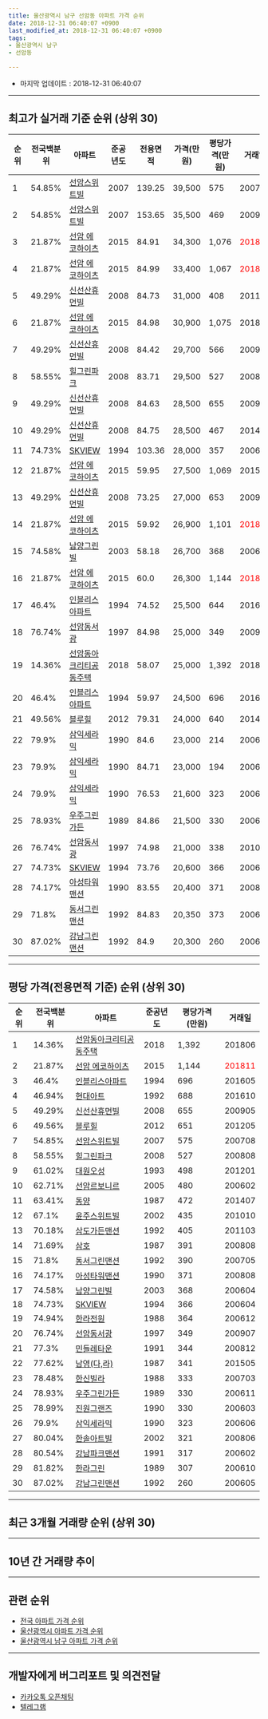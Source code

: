 ```yaml
---
title: 울산광역시 남구 선암동 아파트 가격 순위
date: 2018-12-31 06:40:07 +0900
last_modified_at: 2018-12-31 06:40:07 +0900
tags:
- 울산광역시 남구
- 선암동

---
```


* 마지막 업데이트 : 2018-12-31 06:40:07

---

## 최고가 실거래 기준 순위 (상위 30)


|순위|전국백분위|아파트|준공년도|전용면적|가격(만원)|평당가격(만원)|거래일|
|---|---|---|---|---|---|---|---|
|1|54.85%|[선암스위트빌](https://search.naver.com/search.naver?query=%EC%9A%B8%EC%82%B0%EA%B4%91%EC%97%AD%EC%8B%9C+%EB%82%A8%EA%B5%AC+%EC%84%A0%EC%95%94%EB%8F%99+%EC%84%A0%EC%95%94%EC%8A%A4%EC%9C%84%ED%8A%B8%EB%B9%8C)|2007|139.25|39,500|575|200708|
|2|54.85%|[선암스위트빌](https://search.naver.com/search.naver?query=%EC%9A%B8%EC%82%B0%EA%B4%91%EC%97%AD%EC%8B%9C+%EB%82%A8%EA%B5%AC+%EC%84%A0%EC%95%94%EB%8F%99+%EC%84%A0%EC%95%94%EC%8A%A4%EC%9C%84%ED%8A%B8%EB%B9%8C)|2007|153.65|35,500|469|200901|
|3|21.87%|[선암 에코하이츠](https://search.naver.com/search.naver?query=%EC%9A%B8%EC%82%B0%EA%B4%91%EC%97%AD%EC%8B%9C+%EB%82%A8%EA%B5%AC+%EC%84%A0%EC%95%94%EB%8F%99+%EC%84%A0%EC%95%94+%EC%97%90%EC%BD%94%ED%95%98%EC%9D%B4%EC%B8%A0)|2015|84.91|34,300|1,076|<span style="color:red">201810</span>|
|4|21.87%|[선암 에코하이츠](https://search.naver.com/search.naver?query=%EC%9A%B8%EC%82%B0%EA%B4%91%EC%97%AD%EC%8B%9C+%EB%82%A8%EA%B5%AC+%EC%84%A0%EC%95%94%EB%8F%99+%EC%84%A0%EC%95%94+%EC%97%90%EC%BD%94%ED%95%98%EC%9D%B4%EC%B8%A0)|2015|84.99|33,400|1,067|<span style="color:red">201811</span>|
|5|49.29%|[신선산휴먼빌](https://search.naver.com/search.naver?query=%EC%9A%B8%EC%82%B0%EA%B4%91%EC%97%AD%EC%8B%9C+%EB%82%A8%EA%B5%AC+%EC%84%A0%EC%95%94%EB%8F%99+%EC%8B%A0%EC%84%A0%EC%82%B0%ED%9C%B4%EB%A8%BC%EB%B9%8C)|2008|84.73|31,000|408|201112|
|6|21.87%|[선암 에코하이츠](https://search.naver.com/search.naver?query=%EC%9A%B8%EC%82%B0%EA%B4%91%EC%97%AD%EC%8B%9C+%EB%82%A8%EA%B5%AC+%EC%84%A0%EC%95%94%EB%8F%99+%EC%84%A0%EC%95%94+%EC%97%90%EC%BD%94%ED%95%98%EC%9D%B4%EC%B8%A0)|2015|84.98|30,900|1,075|201809|
|7|49.29%|[신선산휴먼빌](https://search.naver.com/search.naver?query=%EC%9A%B8%EC%82%B0%EA%B4%91%EC%97%AD%EC%8B%9C+%EB%82%A8%EA%B5%AC+%EC%84%A0%EC%95%94%EB%8F%99+%EC%8B%A0%EC%84%A0%EC%82%B0%ED%9C%B4%EB%A8%BC%EB%B9%8C)|2008|84.42|29,700|566|200904|
|8|58.55%|[힐그린파크](https://search.naver.com/search.naver?query=%EC%9A%B8%EC%82%B0%EA%B4%91%EC%97%AD%EC%8B%9C+%EB%82%A8%EA%B5%AC+%EC%84%A0%EC%95%94%EB%8F%99+%ED%9E%90%EA%B7%B8%EB%A6%B0%ED%8C%8C%ED%81%AC)|2008|83.71|29,500|527|200808|
|9|49.29%|[신선산휴먼빌](https://search.naver.com/search.naver?query=%EC%9A%B8%EC%82%B0%EA%B4%91%EC%97%AD%EC%8B%9C+%EB%82%A8%EA%B5%AC+%EC%84%A0%EC%95%94%EB%8F%99+%EC%8B%A0%EC%84%A0%EC%82%B0%ED%9C%B4%EB%A8%BC%EB%B9%8C)|2008|84.63|28,500|655|200905|
|10|49.29%|[신선산휴먼빌](https://search.naver.com/search.naver?query=%EC%9A%B8%EC%82%B0%EA%B4%91%EC%97%AD%EC%8B%9C+%EB%82%A8%EA%B5%AC+%EC%84%A0%EC%95%94%EB%8F%99+%EC%8B%A0%EC%84%A0%EC%82%B0%ED%9C%B4%EB%A8%BC%EB%B9%8C)|2008|84.75|28,500|467|201406|
|11|74.73%|[SKVIEW](https://search.naver.com/search.naver?query=%EC%9A%B8%EC%82%B0%EA%B4%91%EC%97%AD%EC%8B%9C+%EB%82%A8%EA%B5%AC+%EC%84%A0%EC%95%94%EB%8F%99+SKVIEW)|1994|103.36|28,000|357|200605|
|12|21.87%|[선암 에코하이츠](https://search.naver.com/search.naver?query=%EC%9A%B8%EC%82%B0%EA%B4%91%EC%97%AD%EC%8B%9C+%EB%82%A8%EA%B5%AC+%EC%84%A0%EC%95%94%EB%8F%99+%EC%84%A0%EC%95%94+%EC%97%90%EC%BD%94%ED%95%98%EC%9D%B4%EC%B8%A0)|2015|59.95|27,500|1,069|201508|
|13|49.29%|[신선산휴먼빌](https://search.naver.com/search.naver?query=%EC%9A%B8%EC%82%B0%EA%B4%91%EC%97%AD%EC%8B%9C+%EB%82%A8%EA%B5%AC+%EC%84%A0%EC%95%94%EB%8F%99+%EC%8B%A0%EC%84%A0%EC%82%B0%ED%9C%B4%EB%A8%BC%EB%B9%8C)|2008|73.25|27,000|653|200905|
|14|21.87%|[선암 에코하이츠](https://search.naver.com/search.naver?query=%EC%9A%B8%EC%82%B0%EA%B4%91%EC%97%AD%EC%8B%9C+%EB%82%A8%EA%B5%AC+%EC%84%A0%EC%95%94%EB%8F%99+%EC%84%A0%EC%95%94+%EC%97%90%EC%BD%94%ED%95%98%EC%9D%B4%EC%B8%A0)|2015|59.92|26,900|1,101|<span style="color:red">201812</span>|
|15|74.58%|[남양그린빌](https://search.naver.com/search.naver?query=%EC%9A%B8%EC%82%B0%EA%B4%91%EC%97%AD%EC%8B%9C+%EB%82%A8%EA%B5%AC+%EC%84%A0%EC%95%94%EB%8F%99+%EB%82%A8%EC%96%91%EA%B7%B8%EB%A6%B0%EB%B9%8C)|2003|58.18|26,700|368|200604|
|16|21.87%|[선암 에코하이츠](https://search.naver.com/search.naver?query=%EC%9A%B8%EC%82%B0%EA%B4%91%EC%97%AD%EC%8B%9C+%EB%82%A8%EA%B5%AC+%EC%84%A0%EC%95%94%EB%8F%99+%EC%84%A0%EC%95%94+%EC%97%90%EC%BD%94%ED%95%98%EC%9D%B4%EC%B8%A0)|2015|60.0|26,300|1,144|<span style="color:red">201811</span>|
|17|46.4%|[인블리스아파트](https://search.naver.com/search.naver?query=%EC%9A%B8%EC%82%B0%EA%B4%91%EC%97%AD%EC%8B%9C+%EB%82%A8%EA%B5%AC+%EC%84%A0%EC%95%94%EB%8F%99+%EC%9D%B8%EB%B8%94%EB%A6%AC%EC%8A%A4%EC%95%84%ED%8C%8C%ED%8A%B8)|1994|74.52|25,500|644|201605|
|18|76.74%|[선암동서광](https://search.naver.com/search.naver?query=%EC%9A%B8%EC%82%B0%EA%B4%91%EC%97%AD%EC%8B%9C+%EB%82%A8%EA%B5%AC+%EC%84%A0%EC%95%94%EB%8F%99+%EC%84%A0%EC%95%94%EB%8F%99%EC%84%9C%EA%B4%91)|1997|84.98|25,000|349|200907|
|19|14.36%|[선암동아크리티공동주택](https://search.naver.com/search.naver?query=%EC%9A%B8%EC%82%B0%EA%B4%91%EC%97%AD%EC%8B%9C+%EB%82%A8%EA%B5%AC+%EC%84%A0%EC%95%94%EB%8F%99+%EC%84%A0%EC%95%94%EB%8F%99%EC%95%84%ED%81%AC%EB%A6%AC%ED%8B%B0%EA%B3%B5%EB%8F%99%EC%A3%BC%ED%83%9D)|2018|58.07|25,000|1,392|201806|
|20|46.4%|[인블리스아파트](https://search.naver.com/search.naver?query=%EC%9A%B8%EC%82%B0%EA%B4%91%EC%97%AD%EC%8B%9C+%EB%82%A8%EA%B5%AC+%EC%84%A0%EC%95%94%EB%8F%99+%EC%9D%B8%EB%B8%94%EB%A6%AC%EC%8A%A4%EC%95%84%ED%8C%8C%ED%8A%B8)|1994|59.97|24,500|696|201605|
|21|49.56%|[블루힐](https://search.naver.com/search.naver?query=%EC%9A%B8%EC%82%B0%EA%B4%91%EC%97%AD%EC%8B%9C+%EB%82%A8%EA%B5%AC+%EC%84%A0%EC%95%94%EB%8F%99+%EB%B8%94%EB%A3%A8%ED%9E%90)|2012|79.31|24,000|640|201402|
|22|79.9%|[삼익세라믹](https://search.naver.com/search.naver?query=%EC%9A%B8%EC%82%B0%EA%B4%91%EC%97%AD%EC%8B%9C+%EB%82%A8%EA%B5%AC+%EC%84%A0%EC%95%94%EB%8F%99+%EC%82%BC%EC%9D%B5%EC%84%B8%EB%9D%BC%EB%AF%B9)|1990|84.6|23,000|214|200612|
|23|79.9%|[삼익세라믹](https://search.naver.com/search.naver?query=%EC%9A%B8%EC%82%B0%EA%B4%91%EC%97%AD%EC%8B%9C+%EB%82%A8%EA%B5%AC+%EC%84%A0%EC%95%94%EB%8F%99+%EC%82%BC%EC%9D%B5%EC%84%B8%EB%9D%BC%EB%AF%B9)|1990|84.71|23,000|194|200603|
|24|79.9%|[삼익세라믹](https://search.naver.com/search.naver?query=%EC%9A%B8%EC%82%B0%EA%B4%91%EC%97%AD%EC%8B%9C+%EB%82%A8%EA%B5%AC+%EC%84%A0%EC%95%94%EB%8F%99+%EC%82%BC%EC%9D%B5%EC%84%B8%EB%9D%BC%EB%AF%B9)|1990|76.53|21,600|323|200606|
|25|78.93%|[우주그린가든](https://search.naver.com/search.naver?query=%EC%9A%B8%EC%82%B0%EA%B4%91%EC%97%AD%EC%8B%9C+%EB%82%A8%EA%B5%AC+%EC%84%A0%EC%95%94%EB%8F%99+%EC%9A%B0%EC%A3%BC%EA%B7%B8%EB%A6%B0%EA%B0%80%EB%93%A0)|1989|84.86|21,500|330|200611|
|26|76.74%|[선암동서광](https://search.naver.com/search.naver?query=%EC%9A%B8%EC%82%B0%EA%B4%91%EC%97%AD%EC%8B%9C+%EB%82%A8%EA%B5%AC+%EC%84%A0%EC%95%94%EB%8F%99+%EC%84%A0%EC%95%94%EB%8F%99%EC%84%9C%EA%B4%91)|1997|74.98|21,000|338|201003|
|27|74.73%|[SKVIEW](https://search.naver.com/search.naver?query=%EC%9A%B8%EC%82%B0%EA%B4%91%EC%97%AD%EC%8B%9C+%EB%82%A8%EA%B5%AC+%EC%84%A0%EC%95%94%EB%8F%99+SKVIEW)|1994|73.76|20,600|366|200604|
|28|74.17%|[아성타워맨션](https://search.naver.com/search.naver?query=%EC%9A%B8%EC%82%B0%EA%B4%91%EC%97%AD%EC%8B%9C+%EB%82%A8%EA%B5%AC+%EC%84%A0%EC%95%94%EB%8F%99+%EC%95%84%EC%84%B1%ED%83%80%EC%9B%8C%EB%A7%A8%EC%85%98)|1990|83.55|20,400|371|200808|
|29|71.8%|[동서그린맨션](https://search.naver.com/search.naver?query=%EC%9A%B8%EC%82%B0%EA%B4%91%EC%97%AD%EC%8B%9C+%EB%82%A8%EA%B5%AC+%EC%84%A0%EC%95%94%EB%8F%99+%EB%8F%99%EC%84%9C%EA%B7%B8%EB%A6%B0%EB%A7%A8%EC%85%98)|1992|84.83|20,350|373|200611|
|30|87.02%|[강남그린맨션](https://search.naver.com/search.naver?query=%EC%9A%B8%EC%82%B0%EA%B4%91%EC%97%AD%EC%8B%9C+%EB%82%A8%EA%B5%AC+%EC%84%A0%EC%95%94%EB%8F%99+%EA%B0%95%EB%82%A8%EA%B7%B8%EB%A6%B0%EB%A7%A8%EC%85%98)|1992|84.9|20,300|260|200605|


---

## 평당 가격(전용면적 기준) 순위 (상위 30)


|순위|전국백분위|아파트|준공년도|평당가격(만원)|거래일|
|---|---|---|---|---|---|
|1|14.36%|[선암동아크리티공동주택](https://search.naver.com/search.naver?query=%EC%9A%B8%EC%82%B0%EA%B4%91%EC%97%AD%EC%8B%9C+%EB%82%A8%EA%B5%AC+%EC%84%A0%EC%95%94%EB%8F%99+%EC%84%A0%EC%95%94%EB%8F%99%EC%95%84%ED%81%AC%EB%A6%AC%ED%8B%B0%EA%B3%B5%EB%8F%99%EC%A3%BC%ED%83%9D)|2018|1,392|201806|
|2|21.87%|[선암 에코하이츠](https://search.naver.com/search.naver?query=%EC%9A%B8%EC%82%B0%EA%B4%91%EC%97%AD%EC%8B%9C+%EB%82%A8%EA%B5%AC+%EC%84%A0%EC%95%94%EB%8F%99+%EC%84%A0%EC%95%94+%EC%97%90%EC%BD%94%ED%95%98%EC%9D%B4%EC%B8%A0)|2015|1,144|<span style="color:red">201811</span>|
|3|46.4%|[인블리스아파트](https://search.naver.com/search.naver?query=%EC%9A%B8%EC%82%B0%EA%B4%91%EC%97%AD%EC%8B%9C+%EB%82%A8%EA%B5%AC+%EC%84%A0%EC%95%94%EB%8F%99+%EC%9D%B8%EB%B8%94%EB%A6%AC%EC%8A%A4%EC%95%84%ED%8C%8C%ED%8A%B8)|1994|696|201605|
|4|46.94%|[현대아트](https://search.naver.com/search.naver?query=%EC%9A%B8%EC%82%B0%EA%B4%91%EC%97%AD%EC%8B%9C+%EB%82%A8%EA%B5%AC+%EC%84%A0%EC%95%94%EB%8F%99+%ED%98%84%EB%8C%80%EC%95%84%ED%8A%B8)|1992|688|201610|
|5|49.29%|[신선산휴먼빌](https://search.naver.com/search.naver?query=%EC%9A%B8%EC%82%B0%EA%B4%91%EC%97%AD%EC%8B%9C+%EB%82%A8%EA%B5%AC+%EC%84%A0%EC%95%94%EB%8F%99+%EC%8B%A0%EC%84%A0%EC%82%B0%ED%9C%B4%EB%A8%BC%EB%B9%8C)|2008|655|200905|
|6|49.56%|[블루힐](https://search.naver.com/search.naver?query=%EC%9A%B8%EC%82%B0%EA%B4%91%EC%97%AD%EC%8B%9C+%EB%82%A8%EA%B5%AC+%EC%84%A0%EC%95%94%EB%8F%99+%EB%B8%94%EB%A3%A8%ED%9E%90)|2012|651|201205|
|7|54.85%|[선암스위트빌](https://search.naver.com/search.naver?query=%EC%9A%B8%EC%82%B0%EA%B4%91%EC%97%AD%EC%8B%9C+%EB%82%A8%EA%B5%AC+%EC%84%A0%EC%95%94%EB%8F%99+%EC%84%A0%EC%95%94%EC%8A%A4%EC%9C%84%ED%8A%B8%EB%B9%8C)|2007|575|200708|
|8|58.55%|[힐그린파크](https://search.naver.com/search.naver?query=%EC%9A%B8%EC%82%B0%EA%B4%91%EC%97%AD%EC%8B%9C+%EB%82%A8%EA%B5%AC+%EC%84%A0%EC%95%94%EB%8F%99+%ED%9E%90%EA%B7%B8%EB%A6%B0%ED%8C%8C%ED%81%AC)|2008|527|200808|
|9|61.02%|[대원오성](https://search.naver.com/search.naver?query=%EC%9A%B8%EC%82%B0%EA%B4%91%EC%97%AD%EC%8B%9C+%EB%82%A8%EA%B5%AC+%EC%84%A0%EC%95%94%EB%8F%99+%EB%8C%80%EC%9B%90%EC%98%A4%EC%84%B1)|1993|498|201201|
|10|62.71%|[선암르보니르](https://search.naver.com/search.naver?query=%EC%9A%B8%EC%82%B0%EA%B4%91%EC%97%AD%EC%8B%9C+%EB%82%A8%EA%B5%AC+%EC%84%A0%EC%95%94%EB%8F%99+%EC%84%A0%EC%95%94%EB%A5%B4%EB%B3%B4%EB%8B%88%EB%A5%B4)|2005|480|200602|
|11|63.41%|[동양](https://search.naver.com/search.naver?query=%EC%9A%B8%EC%82%B0%EA%B4%91%EC%97%AD%EC%8B%9C+%EB%82%A8%EA%B5%AC+%EC%84%A0%EC%95%94%EB%8F%99+%EB%8F%99%EC%96%91)|1987|472|201407|
|12|67.1%|[윤주스위트빌](https://search.naver.com/search.naver?query=%EC%9A%B8%EC%82%B0%EA%B4%91%EC%97%AD%EC%8B%9C+%EB%82%A8%EA%B5%AC+%EC%84%A0%EC%95%94%EB%8F%99+%EC%9C%A4%EC%A3%BC%EC%8A%A4%EC%9C%84%ED%8A%B8%EB%B9%8C)|2002|435|201010|
|13|70.18%|[삼도가든맨션](https://search.naver.com/search.naver?query=%EC%9A%B8%EC%82%B0%EA%B4%91%EC%97%AD%EC%8B%9C+%EB%82%A8%EA%B5%AC+%EC%84%A0%EC%95%94%EB%8F%99+%EC%82%BC%EB%8F%84%EA%B0%80%EB%93%A0%EB%A7%A8%EC%85%98)|1992|405|201103|
|14|71.69%|[삼호](https://search.naver.com/search.naver?query=%EC%9A%B8%EC%82%B0%EA%B4%91%EC%97%AD%EC%8B%9C+%EB%82%A8%EA%B5%AC+%EC%84%A0%EC%95%94%EB%8F%99+%EC%82%BC%ED%98%B8)|1987|391|200808|
|15|71.8%|[동서그린맨션](https://search.naver.com/search.naver?query=%EC%9A%B8%EC%82%B0%EA%B4%91%EC%97%AD%EC%8B%9C+%EB%82%A8%EA%B5%AC+%EC%84%A0%EC%95%94%EB%8F%99+%EB%8F%99%EC%84%9C%EA%B7%B8%EB%A6%B0%EB%A7%A8%EC%85%98)|1992|390|200705|
|16|74.17%|[아성타워맨션](https://search.naver.com/search.naver?query=%EC%9A%B8%EC%82%B0%EA%B4%91%EC%97%AD%EC%8B%9C+%EB%82%A8%EA%B5%AC+%EC%84%A0%EC%95%94%EB%8F%99+%EC%95%84%EC%84%B1%ED%83%80%EC%9B%8C%EB%A7%A8%EC%85%98)|1990|371|200808|
|17|74.58%|[남양그린빌](https://search.naver.com/search.naver?query=%EC%9A%B8%EC%82%B0%EA%B4%91%EC%97%AD%EC%8B%9C+%EB%82%A8%EA%B5%AC+%EC%84%A0%EC%95%94%EB%8F%99+%EB%82%A8%EC%96%91%EA%B7%B8%EB%A6%B0%EB%B9%8C)|2003|368|200604|
|18|74.73%|[SKVIEW](https://search.naver.com/search.naver?query=%EC%9A%B8%EC%82%B0%EA%B4%91%EC%97%AD%EC%8B%9C+%EB%82%A8%EA%B5%AC+%EC%84%A0%EC%95%94%EB%8F%99+SKVIEW)|1994|366|200604|
|19|74.94%|[한라전원](https://search.naver.com/search.naver?query=%EC%9A%B8%EC%82%B0%EA%B4%91%EC%97%AD%EC%8B%9C+%EB%82%A8%EA%B5%AC+%EC%84%A0%EC%95%94%EB%8F%99+%ED%95%9C%EB%9D%BC%EC%A0%84%EC%9B%90)|1988|364|200612|
|20|76.74%|[선암동서광](https://search.naver.com/search.naver?query=%EC%9A%B8%EC%82%B0%EA%B4%91%EC%97%AD%EC%8B%9C+%EB%82%A8%EA%B5%AC+%EC%84%A0%EC%95%94%EB%8F%99+%EC%84%A0%EC%95%94%EB%8F%99%EC%84%9C%EA%B4%91)|1997|349|200907|
|21|77.3%|[민들레타운](https://search.naver.com/search.naver?query=%EC%9A%B8%EC%82%B0%EA%B4%91%EC%97%AD%EC%8B%9C+%EB%82%A8%EA%B5%AC+%EC%84%A0%EC%95%94%EB%8F%99+%EB%AF%BC%EB%93%A4%EB%A0%88%ED%83%80%EC%9A%B4)|1991|344|200812|
|22|77.62%|[남영(다,라)](https://search.naver.com/search.naver?query=%EC%9A%B8%EC%82%B0%EA%B4%91%EC%97%AD%EC%8B%9C+%EB%82%A8%EA%B5%AC+%EC%84%A0%EC%95%94%EB%8F%99+%EB%82%A8%EC%98%81%28%EB%8B%A4%2C%EB%9D%BC%29)|1987|341|201505|
|23|78.48%|[한신빌라](https://search.naver.com/search.naver?query=%EC%9A%B8%EC%82%B0%EA%B4%91%EC%97%AD%EC%8B%9C+%EB%82%A8%EA%B5%AC+%EC%84%A0%EC%95%94%EB%8F%99+%ED%95%9C%EC%8B%A0%EB%B9%8C%EB%9D%BC)|1988|333|200703|
|24|78.93%|[우주그린가든](https://search.naver.com/search.naver?query=%EC%9A%B8%EC%82%B0%EA%B4%91%EC%97%AD%EC%8B%9C+%EB%82%A8%EA%B5%AC+%EC%84%A0%EC%95%94%EB%8F%99+%EC%9A%B0%EC%A3%BC%EA%B7%B8%EB%A6%B0%EA%B0%80%EB%93%A0)|1989|330|200611|
|25|78.99%|[진원그랜즈](https://search.naver.com/search.naver?query=%EC%9A%B8%EC%82%B0%EA%B4%91%EC%97%AD%EC%8B%9C+%EB%82%A8%EA%B5%AC+%EC%84%A0%EC%95%94%EB%8F%99+%EC%A7%84%EC%9B%90%EA%B7%B8%EB%9E%9C%EC%A6%88)|1990|330|200603|
|26|79.9%|[삼익세라믹](https://search.naver.com/search.naver?query=%EC%9A%B8%EC%82%B0%EA%B4%91%EC%97%AD%EC%8B%9C+%EB%82%A8%EA%B5%AC+%EC%84%A0%EC%95%94%EB%8F%99+%EC%82%BC%EC%9D%B5%EC%84%B8%EB%9D%BC%EB%AF%B9)|1990|323|200606|
|27|80.04%|[한솔아트빌](https://search.naver.com/search.naver?query=%EC%9A%B8%EC%82%B0%EA%B4%91%EC%97%AD%EC%8B%9C+%EB%82%A8%EA%B5%AC+%EC%84%A0%EC%95%94%EB%8F%99+%ED%95%9C%EC%86%94%EC%95%84%ED%8A%B8%EB%B9%8C)|2002|321|200806|
|28|80.54%|[강남파크맨션](https://search.naver.com/search.naver?query=%EC%9A%B8%EC%82%B0%EA%B4%91%EC%97%AD%EC%8B%9C+%EB%82%A8%EA%B5%AC+%EC%84%A0%EC%95%94%EB%8F%99+%EA%B0%95%EB%82%A8%ED%8C%8C%ED%81%AC%EB%A7%A8%EC%85%98)|1991|317|200602|
|29|81.82%|[한라그린](https://search.naver.com/search.naver?query=%EC%9A%B8%EC%82%B0%EA%B4%91%EC%97%AD%EC%8B%9C+%EB%82%A8%EA%B5%AC+%EC%84%A0%EC%95%94%EB%8F%99+%ED%95%9C%EB%9D%BC%EA%B7%B8%EB%A6%B0)|1989|307|200610|
|30|87.02%|[강남그린맨션](https://search.naver.com/search.naver?query=%EC%9A%B8%EC%82%B0%EA%B4%91%EC%97%AD%EC%8B%9C+%EB%82%A8%EA%B5%AC+%EC%84%A0%EC%95%94%EB%8F%99+%EA%B0%95%EB%82%A8%EA%B7%B8%EB%A6%B0%EB%A7%A8%EC%85%98)|1992|260|200605|


---

## 최근 3개월 거래량 순위 (상위 30)


<div style="width:100%;">
    <canvas id="deal_count_ranking" height="250"></canvas>
</div>


<script>
new Chart(document.getElementById("deal_count_ranking"), {
    type: 'horizontalBar',
    data: {
        labels: ['선암 에코하이츠', '선암동서광', '한양', '삼익세라믹', '우주그린가든', 'SKVIEW', '강남파크맨션', '동서그린맨션', '남양그린빌', '청구그린', '삼도가든맨션', '인블리스아파트'],
        datasets: [{
            label: '실거래 수',
            data: [15, 2, 2, 2, 2, 1, 1, 1, 1, 1, 1, 1],
            borderColor: "rgba(255, 0, 128, 1)",
            backgroundColor: "rgba(255, 0, 128, 0.5)",
            fill: false,
        }]
    },
    options: {
        responsive: true,
        title: {
            display: true,
            text: '최근 3개월 거래량 순위'
        },
        tooltips: {
            mode: 'index',
            intersect: false,
            callbacks: {
                title: function(tooltipItems, data) {
                    return "실거래 수:";
                },
                label: function(tooltipItem, data) {
                    return data.labels[tooltipItem.index] + ": " + tooltipItem.xLabel;
                }
            }
        },
        hover: {
            mode: 'nearest',
            intersect: true
        },
        scales: {
            xAxes: [{
                display: true,
                scaleLabel: {
                    display: true,
                    labelString: '실거래 수'
                },
                ticks: {
                    suggestedMin: 0,
                }
            }],
            yAxes: [{
                display: true,
                ticks: {
                    autoSkip: false,
                    callback: function(value, index, values) {
                        if (value.length > 15)
                            return value.substr(0, 13) + "...";
                        else
                            return value;
                    }
                },
                scaleLabel: {
                    display: false,
                }
            }]
        }
    }
});

</script>


---

## 10년 간 거래량 추이


<div style="width:100%;">
    <canvas id="deal_progress" height="250"></canvas>
</div>

<script>
new Chart(document.getElementById("deal_progress"), {
    type: 'line',
    data: {
        labels: ['200812','200901','200902','200903','200904','200905','200906','200907','200908','200909','200910','200911','200912','201001','201002','201003','201004','201005','201006','201007','201008','201009','201010','201011','201012','201101','201102','201103','201104','201105','201106','201107','201108','201109','201110','201111','201112','201201','201202','201203','201204','201205','201206','201207','201208','201209','201210','201211','201212','201301','201302','201303','201304','201305','201306','201307','201308','201309','201310','201311','201312','201401','201402','201403','201404','201405','201406','201407','201408','201409','201410','201411','201412','201501','201502','201503','201504','201505','201506','201507','201508','201509','201510','201511','201512','201601','201602','201603','201604','201605','201606','201607','201608','201609','201610','201611','201612','201701','201702','201703','201704','201705','201706','201707','201708','201709','201710','201711','201712','201801','201802','201803','201804','201805','201806','201807','201808','201809','201810','201811','201812'],
        datasets: [{
            label: '실거래 수',
            pointRadius: 1,
            data: [10, 13, 25, 23, 27, 28, 29, 23, 25, 31, 19, 23, 18, 23, 20, 41, 31, 19, 19, 25, 17, 15, 32, 29, 27, 31, 27, 30, 35, 32, 18, 26, 25, 24, 14, 28, 27, 19, 31, 29, 23, 27, 15, 20, 9, 22, 17, 25, 15, 23, 20, 30, 24, 30, 15, 22, 18, 20, 30, 23, 27, 15, 24, 24, 28, 24, 32, 24, 31, 37, 37, 23, 28, 28, 23, 51, 31, 55, 33, 36, 15, 24, 31, 14, 16, 17, 25, 39, 35, 43, 18, 19, 17, 7, 19, 18, 18, 12, 21, 8, 23, 15, 22, 10, 15, 21, 11, 10, 3, 8, 4, 14, 11, 12, 14, 16, 7, 11, 10, 14, 6],
            borderColor: "rgba(255, 201, 14, 1)",
            backgroundColor: "rgba(255, 201, 14, 0.5)",
            fill: true,
        }]
    },
    options: {
        responsive: true,
        title: {
            display: true,
            text: '10년간 거래량 추이'
        },
        tooltips: {
            mode: 'index',
            intersect: false,
        },
        hover: {
            mode: 'nearest',
            intersect: true
        },
        scales: {
            xAxes: [{
                display: true,
                scaleLabel: {
                    display: true,
                    labelString: '년/월'
                }
            }],
            yAxes: [{
                display: true,
                ticks: {
                    suggestedMin: 0,
                },
                scaleLabel: {
                    display: true,
                    labelString: '실거래 수'
                }
            }]
        }
    }
});

</script>


---

## 관련 순위

- [전국 아파트 가격 순위](https://inasie.github.io/apt-ranking/전국)
- [울산광역시 아파트 가격 순위](https://inasie.github.io/apt-ranking/울산광역시)
- [울산광역시 남구 아파트 가격 순위](https://inasie.github.io/apt-ranking/울산광역시-남구)


---

## 개발자에게 버그리포트 및 의견전달

- [카카오톡 오픈채팅](https://open.kakao.com/o/gLJUAP4)
- [텔레그램](https://t.me/inasie)

